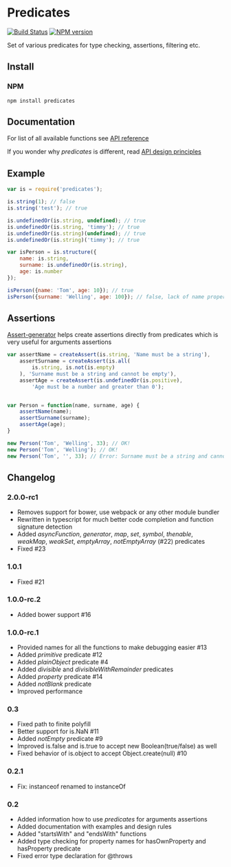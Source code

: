 # Predicates
[![Build Status](https://travis-ci.org/wookieb/predicates.svg)](https://travis-ci.org/wookieb/predicates)
[![NPM version](https://badge.fury.io/js/predicates.png)](http://badge.fury.io/js/predicates)

Set of various predicates for type checking, assertions, filtering etc.

## Install
### NPM
```
npm install predicates
```

## Documentation
For list of all available functions see [API reference](docs/api.md)

If you wonder why _predicates_ is different, read [API design principles](docs/design.md)

## Example

```js
var is = require('predicates');

is.string(1); // false
is.string('test'); // true

is.undefinedOr(is.string, undefined); // true
is.undefinedOr(is.string, 'timmy'); // true
is.undefinedOr(is.string)(undefined); // true
is.undefinedOr(is.string)('timmy'); // true

var isPerson = is.structure({
	name: is.string,
	surname: is.undefinedOr(is.string),
	age: is.number
});

isPerson({name: 'Tom', age: 10}); // true
isPerson({surname: 'Welling', age: 100}); // false, lack of name property
```

## Assertions
[Assert-generator](https://github.com/wookieb/assert-generator) helps create assertions directly from predicates which is very useful for arguments assertions

```js
var assertName = createAssert(is.string, 'Name must be a string'),
    assertSurname = createAssert(is.all(
        is.string, is.not(is.empty)
    ), 'Surname must be a string and cannot be empty'),
    assertAge = createAssert(is.undefinedOr(is.positive),
        'Age must be a number and greater than 0');


var Person = function(name, surname, age) {
    assertName(name);
    assertSurname(surname);
    assertAge(age);
}

new Person('Tom', 'Welling', 33); // OK!
new Person('Tom', 'Welling'); // OK!
new Person('Tom', '', 33); // Error: Surname must be a string and cannot be emptye
```

## Changelog

### 2.0.0-rc1
* Removes support for bower, use webpack or any other module bundler
* Rewritten in typescript for much better code completion and function signature detection
* Added _asyncFunction_, _generator_, _map_, _set_, _symbol_, _thenable_, _weakMap_, _weakSet_, _emptyArray_, _notEmptyArray_ (#22) predicates
* Fixed #23

### 1.0.1
* Fixed #21

### 1.0.0-rc.2
* Added bower support #16

### 1.0.0-rc.1
* Provided names for all the functions to make debugging easier #13
* Added _primitive_ predicate #12
* Added _plainObject_ predicate #4
* Added _divisible_ and _divisibleWithRemainder_ predicates
* Added _property_ predicate #14
* Added _notBlank_ predicate
* Improved performance

### 0.3
* Fixed path to finite polyfill
* Better support for is.NaN #11
* Added _notEmpty_ predicate #9
* Improved is.false and is.true to accept new Boolean(true/false) as well
* Fixed behavior of is.object to accept Object.create(null) #10

### 0.2.1
* Fix: instanceof renamed to instanceOf

### 0.2
* Added information how to use _predicates_ for arguments assertions
* Added documentation with examples and design rules
* Added "startsWith" and "endsWith" functions
* Added type checking for property names for hasOwnProperty and hasProperty predicate
* Fixed error type declaration for @throws
